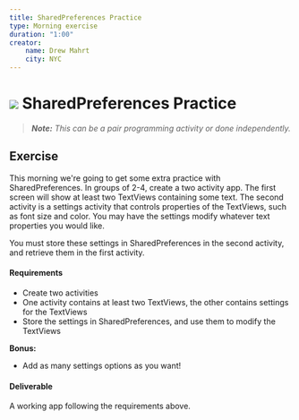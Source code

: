 ```yaml
---
title: SharedPreferences Practice
type: Morning exercise
duration: "1:00"
creator:
    name: Drew Mahrt
    city: NYC
---
```


# ![](https://ga-dash.s3.amazonaws.com/production/assets/logo-9f88ae6c9c3871690e33280fcf557f33.png) SharedPreferences Practice

> ***Note:*** _This can be a pair programming activity or done independently._

## Exercise

This morning we're going to get some extra practice with SharedPreferences. In groups of 2-4, create a two activity app. The first screen will show at least two TextViews containing some text. The second activity is a settings activity that controls properties of the TextViews, such as font size and color. You may have the settings modify whatever text properties you would like.

You must store these settings in SharedPreferences in the second activity, and retrieve them in the first activity.

#### Requirements

- Create two activities
- One activity contains at least two TextViews, the other contains settings for the TextViews
- Store the settings in SharedPreferences, and use them to modify the TextViews

**Bonus:**
- Add as many settings options as you want!

#### Deliverable

A working app following the requirements above.
